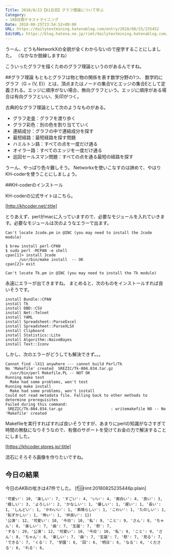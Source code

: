 ```yaml
---
Title: 2018/8/23【61日目】グラフ理論について学ぶ
Category:
- 180日間テキストマイニング
Date: 2018-08-25T23:54:52+09:00
URL: https://dailytextmining.hatenablog.com/entry/2018/08/25/235452
EditURL: https://blog.hatena.ne.jp/rimt/dailytextmining.hatenablog.com/atom/entry/10257846132614499146
---
```


うーん、どうもNetworkXの全貌が全くわからないので座学することにしました。
（なかなか脱線しますね）

こういったグラフを描くためのグラフ理論というのがあるんですね。

##グラフ理論
もともとグラフは物と物の関係を表す数学分野の1つ、
数学的にグラフ（G = (V, E)）とは、頂点またはノードの集合Vとエッジの集合Eとして定義される。エッジに順序がない場合、無向グラフという。エッジに順序がある場合は有向グラフといい、矢印がつく。

古典的なグラフ理論として次のようなものがある。

- グラフ走査：グラフを渡り歩く
- グラフ彩色：別の色を割り当てていく
- 連結成分：グラフの中で連結成分を探す
- 最短経路：最短経路を探す問題
- ハミルトン路：すべての点を一度だけ通る
- オイラー路：すべてのエッジを一度だけ通る
- 巡回セールスマン問題：すべての点を通る最短の経路を探す

うーん、やっぱり色々難しそう。
Networkxを使いこなすのは諦めて、やはりKH-coderを使うことにしましょう。

##KH-coderのインストール

KH-coderの公式サイトはこちら。

[http://khcoder.net/:title]

とりあえず、perlがmacに入っていますので、必要なモジュールを入れていきます。必要なモジュールは次のようなエラーで出ます。

```
Can't locate Jcode.pm in @INC (you may need to install the Jcode module) 
```

```
$ brew install perl-CPAN
$ sudo perl -MCPAN -e shell
cpan[1]> install Jcode
	  /usr/bin/make install  -- OK
cpan[2]> exit
```

```
Can't locate Tk.pm in @INC (you may need to install the Tk module)
```

永遠にエラーが出てきますね。
まとめると、次のものをインストールすれば良いそうです。

```
install Bundle::CPAN
install Tk
install DBD::CSV
install Net::Telnet
install YAML
install Spreadsheet::ParseExcel
install Spreadsheet::ParseXLSX
install Clipboard
install Statistics::Lite
install Algorithm::NaiveBayes
install Text::Iconv
```

しかし、次のエラーがどうしても解決できず。。。
```
Cannot find -lX11 anywhere --- cannot build Perl/Tk
No 'Makefile' created  SREZIC/Tk-804.034.tar.gz
  /usr/bin/perl Makefile.PL -- NOT OK
Running make test
  Make had some problems, won't test
Running make install
  Make had some problems, won't install
Could not read metadata file. Falling back to other methods to determine prerequisites
Failed during this command:
 SREZIC/Tk-804.034.tar.gz                     : writemakefile NO -- No 'Makefile' created
```

Makefileを実行すればすれば良いそうですが、あまりにperlの知識がなさすぎて時間の無駄になりそうなので、有償のサポートを受けてお金の力で解決することにしました。


[https://khcoder.stores.jp/:title]


流石にそろそろ画像を作りたいですね。

## 今日の結果
今日のAKBの呟きは47件でした。
[f:id:rimt:20180825235446p:plain]

```
'可愛い': 10, '楽しい': 7, 'すごい': 4, 'いい': 4, '面白い': 4, '良い': 3, '嬉しい': 3, 'よろしい': 2, 'かなしい': 1, '優しい': 1, '遅い': 1, '長い': 1, 'しんどい': 1, 'かわいい': 1, '素晴らしい': 1, 'こわい': 1, 'たのしい': 1, '恥ずかしい': 1, '怖い': 1, '仲良い': 1})
'公演': 12, '可愛い': 10, '今日': 10, '私': 9, 'こと': 9, 'さん': 8, 'ちゃん': 8, '楽しい': 7, '曲': 7, '生誕': 7, '祭': 7, 
'する': 29, '公演': 12, '可愛い': 10, '今日': 10, '私': 9, 'こと': 9, 'さん': 8, 'ちゃん': 8, '楽しい': 7, '曲': 7, '生誕': 7, '祭': 7, '見る': 7, 'できる': 7, 'くる': 7, '学園': 6, '回': 6, '明日': 6, 'なる': 6, 'くださる': 6, 'れる': 6,
```

